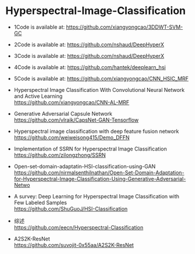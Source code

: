# Hyperspectral-Image-Classification

- 1Code is available at: https://github.com/xiangyongcao/3DDWT-SVM-GC  

- 2Code is available at: https://github.com/nshaud/DeepHyperX  

- 3Code is available at: https://github.com/nshaud/DeepHyperX  

- 4Code is available at: https://github.com/hantek/deeplearn_hsi  

- 5Code is available at: https://github.com/xiangyongcao/CNN_HSIC_MRF  

- Hyperspectral Image Classification With Convolutional Neural Network and Active Learning  
https://github.com/xiangyongcao/CNN-AL-MRF  

- Generative Adversarial Capsule Network  
https://github.com/vlraik/CapsNet-GAN-Tensorflow  

- Hyperspectral image classification with deep feature fusion network  
https://github.com/weiweisong415/Demo_DFFN  
  
- Implementation of SSRN for Hyperspectral Image Classification  
https://github.com/zilongzhong/SSRN  

- Open-set-domain-adaptatin-HSI-classification-using-GAN  
https://github.com/nirmalsenthilnathan/Open-Set-Domain-Adaptation-for-Hyperspectral-Image-Classification-Using-Generative-Adversarial-Netwo  

- A survey: Deep Learning for Hyperspectral Image Classification with Few Labeled Samples  
https://github.com/ShuGuoJ/HSI-Classification  

- 综述  
https://github.com/eecn/Hyperspectral-Classification  

- A2S2K-ResNet  
https://github.com/suvojit-0x55aa/A2S2K-ResNet  
